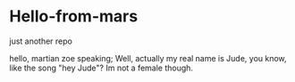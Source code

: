 # Hello-from-mars
just another repo

hello, martian zoe speaking; Well, actually my real name is Jude, you know, like the song "hey Jude"? Im not a female though.
